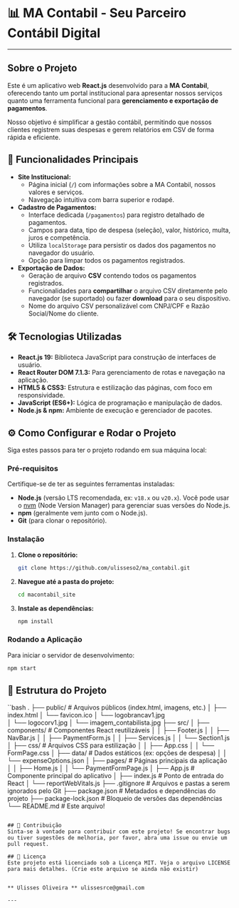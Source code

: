 # 📊 MA Contabil - Seu Parceiro Contábil Digital

---

## Sobre o Projeto

Este é um aplicativo web **React.js** desenvolvido para a **MA Contabil**, oferecendo tanto um portal institucional para apresentar nossos serviços quanto uma ferramenta funcional para **gerenciamento e exportação de pagamentos**.

Nosso objetivo é simplificar a gestão contábil, permitindo que nossos clientes registrem suas despesas e gerem relatórios em CSV de forma rápida e eficiente.

## 🚀 Funcionalidades Principais

* **Site Institucional:**
    * Página inicial (`/`) com informações sobre a MA Contabil, nossos valores e serviços.
    * Navegação intuitiva com barra superior e rodapé.
* **Cadastro de Pagamentos:**
    * Interface dedicada (`/pagamentos`) para registro detalhado de pagamentos.
    * Campos para data, tipo de despesa (seleção), valor, histórico, multa, juros e competência.
    * Utiliza `localStorage` para persistir os dados dos pagamentos no navegador do usuário.
    * Opção para limpar todos os pagamentos registrados.
* **Exportação de Dados:**
    * Geração de arquivo **CSV** contendo todos os pagamentos registrados.
    * Funcionalidades para **compartilhar** o arquivo CSV diretamente pelo navegador (se suportado) ou fazer **download** para o seu dispositivo.
    * Nome do arquivo CSV personalizável com CNPJ/CPF e Razão Social/Nome do cliente.

## 🛠️ Tecnologias Utilizadas

* **React.js 19:** Biblioteca JavaScript para construção de interfaces de usuário.
* **React Router DOM 7.1.3:** Para gerenciamento de rotas e navegação na aplicação.
* **HTML5 & CSS3:** Estrutura e estilização das páginas, com foco em responsividade.
* **JavaScript (ES6+):** Lógica de programação e manipulação de dados.
* **Node.js & npm:** Ambiente de execução e gerenciador de pacotes.

## ⚙️ Como Configurar e Rodar o Projeto

Siga estes passos para ter o projeto rodando em sua máquina local:

### Pré-requisitos

Certifique-se de ter as seguintes ferramentas instaladas:

* **Node.js** (versão LTS recomendada, ex: `v18.x` ou `v20.x`). Você pode usar o [nvm](https://github.com/nvm-sh/nvm) (Node Version Manager) para gerenciar suas versões do Node.js.
* **npm** (geralmente vem junto com o Node.js).
* **Git** (para clonar o repositório).

### Instalação

1.  **Clone o repositório:**
    ```bash
    git clone https://github.com/ulisseso2/ma_contabil.git
    ```
2.  **Navegue até a pasta do projeto:**
    ```bash
    cd macontabil_site
    ```

3.  **Instale as dependências:**
    ```bash
    npm install
    ```

### Rodando a Aplicação

Para iniciar o servidor de desenvolvimento:

```bash
npm start

```
## 📂 Estrutura do Projeto
``bash
.
├── public/                 # Arquivos públicos (index.html, imagens, etc.)
│   ├── index.html
│   └── favicon.ico
│   └── logobrancav1.jpg  
│   └── logocorv1.jpg
│   └── imagem_contabilista.jpg
├── src/
│   ├── components/         # Componentes React reutilizáveis
│   │   ├── Footer.js
│   │   ├── NavBar.js
│   │   ├── PaymentForm.js
│   │   ├── Services.js
│   │   └── Section1.js
│   ├── css/                # Arquivos CSS para estilização
│   │   ├── App.css
│   │   └── FormPage.css
│   ├── data/               # Dados estáticos (ex: opções de despesa)
│   │   └── expenseOptions.json
│   ├── pages/              # Páginas principais da aplicação
│   │   ├── Home.js
│   │   └── PaymentFormPage.js
│   ├── App.js              # Componente principal do aplicativo
│   ├── index.js            # Ponto de entrada do React
│   └── reportWebVitals.js
├── .gitignore              # Arquivos e pastas a serem ignorados pelo Git
├── package.json            # Metadados e dependências do projeto
├── package-lock.json       # Bloqueio de versões das dependências
└── README.md               # Este arquivo!
```

## 🤝 Contribuição
Sinta-se à vontade para contribuir com este projeto! Se encontrar bugs ou tiver sugestões de melhoria, por favor, abra uma issue ou envie um pull request.

## 📄 Licença
Este projeto está licenciado sob a Licença MIT. Veja o arquivo LICENSE para mais detalhes. (Crie este arquivo se ainda não existir)


** Ulisses Oliveira ** ulissesrce@gmail.com

---